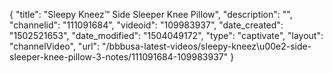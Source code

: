 {
    "title": "Sleepy Kneez&trade; Side Sleeper Knee Pillow",
    "description": "",
    "channelid": "111091684",
    "videoid": "109983937",
    "date_created": "1502521653",
    "date_modified": "1504049172",
    "type": "captivate",
    "layout": "channelVideo",
    "url": "\/bbbusa-latest-videos\/sleepy-kneez\u00e2-side-sleeper-knee-pillow-3-notes\/111091684-109983937"
}